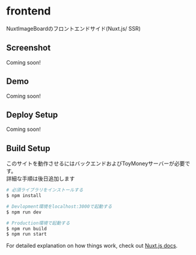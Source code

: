 # frontend
NuxtImageBoardのフロントエンドサイド(Nuxt.js/ SSR)  

## Screenshot
Coming soon!

## Demo
Coming soon!

## Deploy Setup
Coming soon!

## Build Setup
このサイトを動作させるにはバックエンドおよびToyMoneyサーバーが必要です。  
詳細な手順は後日追加します
``` bash
# 必須ライブラリをインストールする
$ npm install

# Devlopment環境をlocalhost:3000で起動する
$ npm run dev

# Production環境で起動する
$ npm run build
$ npm run start
```

For detailed explanation on how things work, check out [Nuxt.js docs](https://nuxtjs.org).
